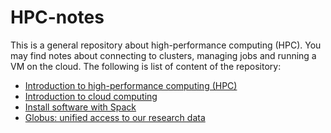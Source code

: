 # HPC-notes

This is a general repository about high-performance computing (HPC). You may find notes about connecting to clusters, managing jobs and running a VM on the cloud. The following is list of content of the repository:
- [Introduction to high-performance computing (HPC)](https://github.com/ashki23/HPC-notes/blob/master/hpc.md)
- [Introduction to cloud computing](https://github.com/ashki23/HPC-notes/blob/master/gcloud.md)
- [Install software with Spack](https://github.com/ashki23/HPC-notes/blob/master/spack.md)
- [Globus: unified access to our research data](https://github.com/ashki23/HPC-notes/blob/master/globus.md)
